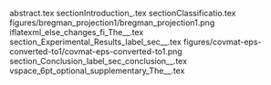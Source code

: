abstract.tex
sectionIntroduction_.tex
sectionClassificatio.tex
figures/bregman_projection1/bregman_projection1.png
iflatexml_else_changes_fi_The__.tex
section_Experimental_Results_label_sec__.tex
figures/covmat-eps-converted-to1/covmat-eps-converted-to1.png
section_Conclusion_label_sec_conclusion__.tex
vspace_6pt_optional_supplementary_The__.tex
